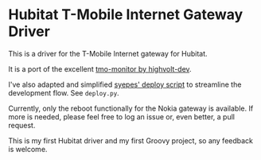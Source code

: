 # Hubitat T-Mobile Internet Gateway Driver

This is a driver for the T-Mobile Internet gateway for Hubitat.

It is a port of the excellent [tmo-monitor by highvolt-dev](https://github.com/highvolt-dev/tmo-monitor).

I've also adapted and simplified [syepes' deploy script](https://github.com/syepes/Hubitat/) to streamline the development flow. See `deploy.py`.

Currently, only the reboot functionally for the Nokia gateway is available. If more is needed, please feel free to log an issue or, even better, a pull request.

This is my first Hubitat driver and my first Groovy project, so any feedback is welcome.
